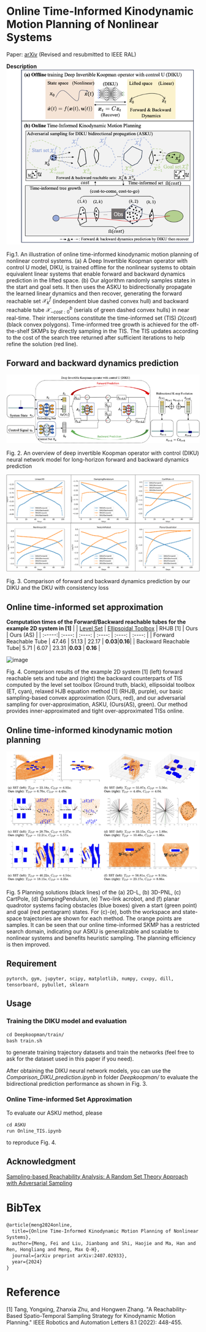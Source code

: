 # Online Time-Informed Kinodynamic Motion Planning of Nonlinear Systems
Paper: [arXiv](https://arxiv.org/abs/2407.02933) (Revised and resubmitted to IEEE RAL)

**Description**
![image](https://github.com/feimeng93/OnlineTimeInformedKinoMP/blob/main/asset/about.png)

Fig.1. An illustration of online time-informed kinodynamic motion planning of nonlinear control systems. (a) A Deep Invertible Koopman operator with control U model, DIKU, is trained offline for the nonlinear systems to obtain equivalent linear systems that enable forward and backward dynamics prediction in the lifted space. (b) Our algorithm randomly samples states in the start and goal sets. It then uses the ASKU to bidirectionally propagate the learned linear dynamics and then recover, generating the forward reachable set $\mathcal{X}^f_k$ (independent blue dashed convex hull) and backward reachable tube $\mathcal{X}^b_{−cost:0}$ (serials of green dashed convex hulls) in near real-time. Their intersections constitute the time-informed set (TIS) $\Omega(cost)$ (black convex polygons). Time-informed tree growth is achieved for the off-the-shelf SKMPs by directly sampling in the TIS. The TIS updates according to the cost of the search tree returned after sufficient iterations to help refine the solution (red line).


## Forward and backward dynamics prediction
![image](https://github.com/feimeng93/OnlineTimeInformedKinoMP/blob/main/asset/model.png)

Fig. 2. An overview of deep invertible Koopman operator with control (DIKU) neural network model for long-horizon forward and backward dynamics prediction

![image](https://github.com/feimeng93/OnlineTimeInformedKinoMP/blob/main/asset/prediction.png)

Fig. 3. Comparison of forward and backward dynamics prediction by our DIKU and the DKU with consistency loss


## Online time-informed set approximation
**Computation times of the Forward/Backward reachable tubes for the example 2D system in [1]**
|  | [Level Set](https://github.com/HJReachability/helperOC) | [Ellipsoidal Toolbox](https://github.com/SystemAnalysisDpt-CMC-MSU/ellipsoids) | RHJB [1] | Ours | Ours (AS) |
| :-----:| :----: | :----: | :----: | :----: | :----: |
| Forward Reachable Tube | 47.46 | 51.13 | 22.17 | **0.03**|**0.16**|
| Backward Reachable Tube| 5.71 | 6.07 | 23.31 |**0.03** | **0.16** |

![image](https://github.com/feimeng93/OnlineTimeInformedKinoMP/blob/main/asset/rt.png)

Fig. 4. Comparison results of the example 2D system [1] (left) forward reachable sets and tube and (right) the backward counterparts of TIS computed by the level set toolbox (Ground truth, black), ellipsoidal toolbox (ET, cyan), relaxed HJB equation method [1] (RHJB, purple), our basic sampling-based convex approximation (Ours, red), and our adversarial sampling for over-approximation, ASKU, (Ours(AS), green). Our method provides inner-approximated and tight over-approximated TISs online.

## Online time-informed kinodynamic motion planning

![image](https://github.com/feimeng93/OnlineTimeInformedKinoMP/blob/main/asset/planning_prob.png)

Fig. 5 Planning solutions (black lines) of the (a) 2D-L, (b) 3D-PNL, (c) CartPole, (d) DampingPendulum, (e) Two-link acrobot, and (f) planar quadrotor systems facing obstacles (blue boxes) given a start (green point) and goal (red pentagram) states. For (c)-(e), both the workspace and state-space trajectories are shown for each method. The orange points are samples. It can be seen that our online time-informed SKMP has a restricted search domain, indicating our ASKU is generalizable and scalable to nonlinear systems and benefits heuristic sampling. The planning efficiency is then improved.



## Requirement
```
pytorch, gym, jupyter, scipy, matplotlib, numpy, cvxpy, dill, tensorboard, pybullet, sklearn
```
## Usage
### Training the DIKU model and evaluation
```
cd Deepkoopman/train/
bash train.sh
```
to generate training trajectory datasets and train the networks (feel free to ask for the dataset used in this paper if you need).

After obtaining the DIKU neural network models, you can use the _Comparison_DIKU_prediction.ipynb_ in folder _Deepkoopman/_ to evaluate the bidirectional prediction performance as shown in Fig. 3.
### Online Time-informed Set Approximation
To evaluate our ASKU method, please 
```
cd ASKU
run Online_TIS.ipynb
```
to reproduce Fig. 4.

## Acknowledgment
[Sampling-based Reachability Analysis: A Random Set Theory Approach with Adversarial Sampling](https://github.com/StanfordASL/UP/)


# BibTex
```
@article{meng2024online,
  title={Online Time-Informed Kinodynamic Motion Planning of Nonlinear Systems},
  author={Meng, Fei and Liu, Jianbang and Shi, Haojie and Ma, Han and Ren, Hongliang and Meng, Max Q-H},
  journal={arXiv preprint arXiv:2407.02933},
  year={2024}
}
```

# Reference
[1] Tang, Yongxing, Zhanxia Zhu, and Hongwen Zhang. "A Reachability-Based Spatio-Temporal Sampling Strategy for Kinodynamic Motion Planning." IEEE Robotics and Automation Letters 8.1 (2022): 448-455.



